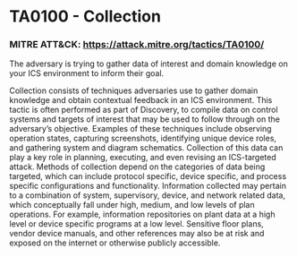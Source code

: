 # TA0100 - Collection

### MITRE ATT&CK: https://attack.mitre.org/tactics/TA0100/

The adversary is trying to gather data of interest and domain knowledge on your ICS environment to inform their goal.

Collection consists of techniques adversaries use to gather domain knowledge and obtain contextual feedback in an ICS environment. This tactic is often performed as part of Discovery, to compile data on control systems and targets of interest that may be used to follow through on the adversary’s objective. Examples of these techniques include observing operation states, capturing screenshots, identifying unique device roles, and gathering system and diagram schematics. Collection of this data can play a key role in planning, executing, and even revising an ICS-targeted attack. Methods of collection depend on the categories of data being targeted, which can include protocol specific, device specific, and process specific configurations and functionality. Information collected may pertain to a combination of system, supervisory, device, and network related data, which conceptually fall under high, medium, and low levels of plan operations. For example, information repositories on plant data at a high level or device specific programs at a low level. Sensitive floor plans, vendor device manuals, and other references may also be at risk and exposed on the internet or otherwise publicly accessible.